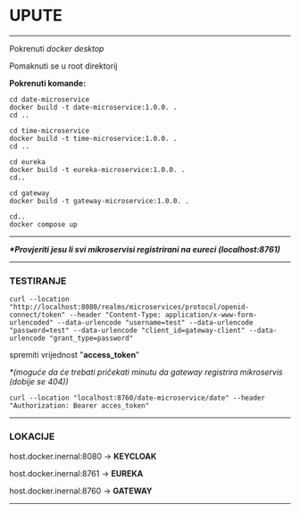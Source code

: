 
# **UPUTE**

---

Pokrenuti *docker desktop*

Pomaknuti se u root direktorij

**Pokrenuti komande:**

```
cd date-microservice
docker build -t date-microservice:1.0.0. .
cd ..

cd time-microservice
docker build -t time-microservice:1.0.0. .
cd ..

cd eureka
docker build -t eureka-microservice:1.0.0. .
cd..

cd gateway
docker build -t gateway-microservice:1.0.0. .

cd..
docker compose up
```

---

***\*Provjeriti jesu li svi mikroservisi registrirani na eureci (localhost:8761)***

---

### TESTIRANJE

```
curl --location "http://localhost:8080/realms/microservices/protocol/openid-connect/token" --header "Content-Type: application/x-www-form-urlencoded" --data-urlencode "username=test" --data-urlencode "password=test" --data-urlencode "client_id=gateway-client" --data-urlencode "grant_type=password"
```

spremiti vrijednost "**access_token**"

*\*(moguće da će trebati pričekati minutu da gateway registrira mikroservis (dobije se 404))*

```
curl --location "localhost:8760/date-microservice/date" --header "Authorization: Bearer acces_token"
```

---

### LOKACIJE

host.docker.inernal:8080 -\> **KEYCLOAK**

host.docker.inernal:8761 -\> **EUREKA**

host.docker.inernal:8760 -\> **GATEWAY**

---
